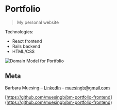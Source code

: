 # Portfolio
> My personal website

Technologies:
<ul>
  <li />React frontend
  <li />Rails backend
  <li />HTML/CSS
</ul>

![Domain Model for Portfolio](https://imgur.com/a/oD97dFG)

## Meta

Barbara Muesing – [LinkedIn](https://www.linkedin.com/in/barbara-muesing) – muesingb@gmail.com

[https://github.com/muesingb/bm-portfolio-frontend](https://github.com/muesingb/bm-portfolio-frontend)

